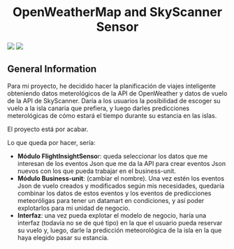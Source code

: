 <h1 align="center"> OpenWeatherMap and SkyScanner Sensor </h1>

<p align="left">

   <img src="https://img.shields.io/badge/STATUS-INCOMPLETE-orange">
   <img src="https://img.shields.io/badge/Released-January%202024-yellow">
   </p>

## General Information
Para mi proyecto, he decidido hacer la planificación de viajes inteligente obteniendo datos meterológicos de la API de OpenWeather y datos de vuelo de la API de SkyScanner. Daría a los usuarios la posibilidad de escoger su vuelo a la isla canaria que prefiera, y luego darles predicciones meterológicas de cómo estará el tiempo durante su estancia en las islas. 

El proyecto está por acabar.

Lo que queda por hacer, sería:

- **Módulo FlightInsightSenso**r: queda seleccionar los datos que me interesan de los eventos Json que me da la API para crear eventos Json nuevos con los que pueda trabajar en el business-unit.
- **Módulo Business-unit**: (cambiar el nombre). Una vez estén los eventos Json de vuelo creados y modificados según mis necesidades, quedaría combinar los datos de estos eventos y los eventos de predicciones meteoróligas para tener un datamart en condiciones, y así poder explotarlos para mi unidad de negocio.
- **Interfaz**: una vez pueda explotar el modelo de negocio, haría una interfaz (todavía no se de qué tipo) en la que el usuario pueda reservar su vuelo y, luego, darle la predicción meteorológica de la isla en la que haya elegido pasar su estancia.





